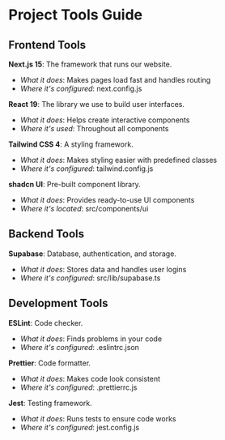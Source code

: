 # Project Tools Guide

## Frontend Tools

**Next.js 15**: The framework that runs our website.
- *What it does*: Makes pages load fast and handles routing
- *Where it's configured*: next.config.js

**React 19**: The library we use to build user interfaces.
- *What it does*: Helps create interactive components
- *Where it's used*: Throughout all components

**Tailwind CSS 4**: A styling framework.
- *What it does*: Makes styling easier with predefined classes
- *Where it's configured*: tailwind.config.js

**shadcn UI**: Pre-built component library.
- *What it does*: Provides ready-to-use UI components
- *Where it's located*: src/components/ui

## Backend Tools

**Supabase**: Database, authentication, and storage.
- *What it does*: Stores data and handles user logins
- *Where it's configured*: src/lib/supabase.ts

## Development Tools

**ESLint**: Code checker.
- *What it does*: Finds problems in your code
- *Where it's configured*: .eslintrc.json

**Prettier**: Code formatter.
- *What it does*: Makes code look consistent
- *Where it's configured*: .prettierrc.js

**Jest**: Testing framework.
- *What it does*: Runs tests to ensure code works
- *Where it's configured*: jest.config.js